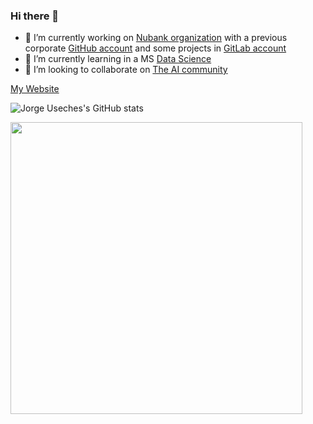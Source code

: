 ### Hi there 👋

- 🔭 I’m currently working on [Nubank organization](https://github.com/nubank) with a previous corporate [GitHub account](https://github.com/jusech5) and some projects in [GitLab account](https://gitlab.com/juusechec)
- 🌱 I’m currently learning in a MS [Data Science](https://estudios.uoc.edu/es/masters-universitarios/data-science/presentacion)
- 👯 I’m looking to collaborate on [The AI community](https://huggingface.co)

[My Website](https://juusechec.github.io/)

![Jorge Useches's GitHub stats](https://github-readme-stats.vercel.app/api?username=juusechec\&show_icons=true\&show=reviews,discussions_started,discussions_answered,prs_merged,prs_merged_percentage)

<img src="https://wakatime.com/share/@juusechec/5907534d-1c9e-4f2e-ab1a-efd5627b80f2.svg" width="467" />
<!-- [![image](https://user-images.githubusercontent.com/4140058/147900090-3965ae18-de1c-4200-bfbb-776bd5c5ea04.png)](https://github.com/jusech5)
 -->

<!--
**juusechec/juusechec** is a ✨ _special_ ✨ repository because its `README.md` (this file) appears on your GitHub profile.

Here are some ideas to get you started:

- 🔭 I’m currently working on ...
- 🌱 I’m currently learning ...
- 👯 I’m looking to collaborate on ...
- 🤔 I’m looking for help with ...
- 💬 Ask me about ...
- 📫 How to reach me: ...
- 😄 Pronouns: ...
- ⚡ Fun fact: ...
-->
